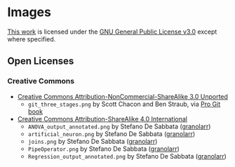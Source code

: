 # Images

[This work](https://github.com/sdesabbata/granolarr) is licensed under the [GNU General Public License v3.0](https://www.gnu.org/licenses/gpl-3.0.html) except where specified.

## Open Licenses

### Creative Commons

- [Creative Commons Attribution-NonCommercial-ShareAlike 3.0 Unported](https://creativecommons.org/licenses/by-nc-sa/3.0/)
    - `git_three_stages.png` by Scott Chacon and Ben Straub, via [Pro Git book](https://git-scm.com/book/en/v2)
- [Creative Commons Attribution-ShareAlike 4.0 International](https://creativecommons.org/licenses/by-sa/4.0/)
    - `ANOVA_output_annotated.png` by Stefano De Sabbata ([granolarr](https://github.com/sdesabbata/granolarr))
    - `artificial_neuron.png` by Stefano De Sabbata ([granolarr](https://github.com/sdesabbata/granolarr))
    - `joins.png` by Stefano De Sabbata ([granolarr](https://github.com/sdesabbata/granolarr))
    - `PipeOperator.png` by Stefano De Sabbata ([granolarr](https://github.com/sdesabbata/granolarr))
    - `Regression_output_annotated.png` by Stefano De Sabbata ([granolarr](https://github.com/sdesabbata/granolarr))
